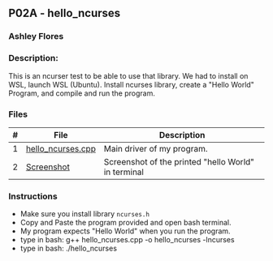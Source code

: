 ## P02A - hello_ncurses
### Ashley Flores
### Description:

This is an ncurser test to be able to use that library. We had to install on WSL, launch WSL (Ubuntu). Install ncurses library, create a "Hello World" Program, and compile and run the program.

### Files

|   #   | File             | Description                                        |
| :---: | ---------------  | -------------------------------------------------- |
|   1   | [hello_ncurses.cpp](./hello_ncurses.cpp)| Main driver of my program. |
|   2   | [Screenshot](./hello_world_sc.png)      | Screenshot of the printed "hello World" in terminal|

### Instructions

- Make sure you install library `ncurses.h`
- Copy and Paste the program provided and open bash terminal.
- My program expects "Hello World" when you run the program.
- type in bash: g++ hello_ncurses.cpp -o hello_ncurses -lncurses
- type in bash: ./hello_ncurses


